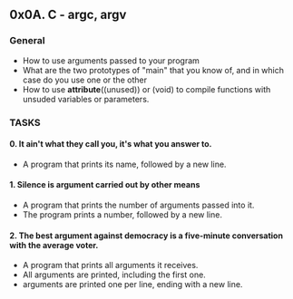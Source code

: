 ## 0x0A. C - argc, argv

### General
* How to use arguments passed to your program
* What are the two prototypes of "main" that you know of, and in which case do you use one or the other
* How to use __attribute__((unused)) or (void) to compile functions with unsuded variables or parameters.


### TASKS

#### 0. It ain't what they call you, it's what you answer to.
* A program that prints its name, followed by a new line.

#### 1. Silence is argument carried out by other means
* A program that prints the number of arguments passed into it.
* The program prints a number, followed by a new line.

#### 2. The best argument against democracy is a five-minute conversation with the average voter.
* A program that prints all arguments it receives.
* All arguments are printed, including the first one.
* arguments are printed one per line, ending with a new line.

